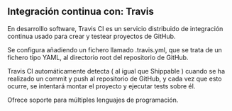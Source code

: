 ## Integración continua con: Travis ##

En desarrolllo software, Travis CI es un servicio distribuido de integración continua usado para crear y testear proyectos de GitHub.

Se configura añadiendo un fichero llamado .travis.yml, que se trata de un fichero tipo YAML, al directorio root del repositorio de GitHub.

Travis CI automáticamente detecta ( al igual que Shippable ) cuando se ha realizado un commit y push al repositorio de GitHub, y cada vez que esto ocurre, se intentará montar el proyecto y ejecutar tests sobre él.

Ofrece soporte para múltiples lenguajes de programación.
